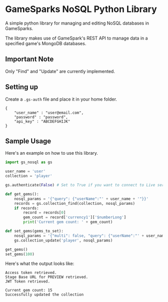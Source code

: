 # GameSparks NoSQL Python Library

A simple python library for managing and editing NoSQL databases in GameSparks.

The library makes use of GameSpark's REST API to manage data in a specified game's MongoDB databases.

## Important Note
Only "Find" and "Update" are currently implemented.

## Setting up
Create a `.gs-auth` file and place it in your home folder.

```
{
    "user_name" : "user@email.com",
    "password" : "password",
    "api_key" : "ABCDEFGHIJK"
}
```

## Sample Usage

Here's an example on how to use this library.

```python
import gs_nosql as gs

user_name = 'user'
collection = 'player'

gs.authenticate(False) # Set to True if you want to connect to Live server

def get_gems():
    nosql_params = '{"query": {"userName":"' + user_name + '"}}'
    records = gs.collection_find(collection, nosql_params)
    if records:
        record = records[0]
        gem_count = record['currency1']['$numberLong']
        print('Current gem count: ' + gem_count)

def set_gems(gems_to_set):
    nosql_params = '{"multi": false, "query": {"userName":"' + user_name + '"}, "update": { "$set" : { "currency1" : { "$numberLong":"' + str(gems_to_set) + '" } }}, "upsert": false}'
    gs.collection_update('player', nosql_params)

get_gems()
set_gems(100)

```

Here's what the output looks like:
```
Access token retrieved.
Stage Base URL for PREVIEW retrieved.
JWT Token retrieved.

Current gem count: 15
Successfully updated the collection
```

